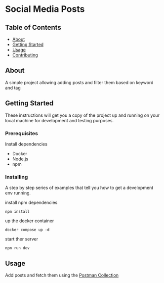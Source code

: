 # Social Media Posts

## Table of Contents

- [About](#about)
- [Getting Started](#getting_started)
- [Usage](#usage)
- [Contributing](../CONTRIBUTING.md)

## About <a name = "about"></a>

A simple project allowing adding posts and filter them based on keyword and tag

## Getting Started <a name = "getting_started"></a>

These instructions will get you a copy of the project up and running on your local machine for development and testing purposes.

### Prerequisites

Install dependencies
- Docker
- Node.js
- npm

### Installing

A step by step series of examples that tell you how to get a development env running.

install npm dependencies
```
npm install
```

up the docker container
```
docker compose up -d
```

start ther server
```
npm run dev
```

## Usage <a name = "usage"></a>

Add posts and fetch them using the [Postman Collection](https://dark-flare-835344.postman.co/workspace/Team-Workspace~7b28f28d-23c3-4567-86bc-c4b8e1f7822c/collection/22252908-1a4ec2f2-171e-41ac-a097-f719e844de4f?action=share&creator=22252908)
